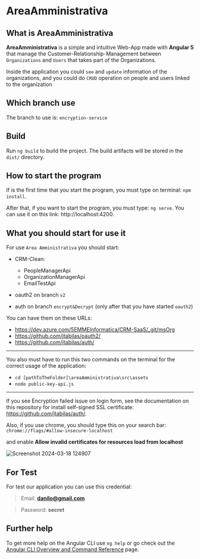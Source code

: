 # AreaAmministrativa

## What is AreaAmministrativa

**AreaAmministrativa** is a simple and intuitive Web-App made with **Angular 5** that manage the Customer-Relationship-Management between `Organizations` and `Users` that takes part of the Organizations. 

Inside the application you could `see` and `update` information of the organizations, and you could do `CRUD` operation on people and users linked to the organization

## Which branch use

The branch to use is: `encryption-service`

## Build

Run `ng build` to build the project. The build artifacts will be stored in the `dist/` directory.

## How to start the program

If is the first time that you start the program, you must type on terminal: `npm install`.

After that, if you want to start the program, you must type: `ng serve`. 
You can use it on this link: http://localhost:4200.


## What you should start for use it

For use `Area Amministrativa` you should start:

- CRM-Clean:
  - PeopleManagerApi
  - OrganizationManagerApi
  - EmailTestApi

- oauth2 on branch `v2`

- auth on branch `encrypt&Decrypt` (only after that you have started `oauth2`)

You can have them on these URLs:
  - https://dev.azure.com/5EMMEInformatica/CRM-SaaS/_git/msOrg
  - https://github.com/jtabilas/oauth2/
  - https://github.com/jtabilas/auth/

---
  
You also must have to run this two commands on the terminal for the correct usage of the application:
  - `cd [pathToTheFolder]\areaAmministrativa\src\assets`
  - `node public-key-api.js`

---

If you see Encryption failed issue on login form,
see the documentation on this repository for install self-signed SSL certificate: https://github.com/jtabilas/auth/.

Also, if you use chrome, you should type this on your search bar: `chrome://flags/#allow-insecure-localhost`

and enable **Allow invalid certificates for resources load from localhost**

![Screenshot 2024-03-18 124907](https://github.com/DaniloEnea/areaAmministrativa/assets/96554342/6f307c27-95a2-4a91-8d9e-ef9fae71c608)


## For Test

For test our application you can use this credential:

  >Email: **danilo@gmail.com**

  >Password: **secret**

## Further help

To get more help on the Angular CLI use `ng help` or go check out the [Angular CLI Overview and Command Reference](https://angular.io/cli) page.

